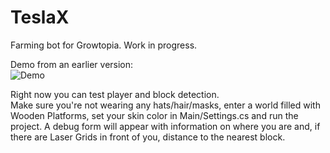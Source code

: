 # TeslaX
Farming bot for Growtopia.
Work in progress.

Demo from an earlier version:  
![Demo](demo.gif)

Right now you can test player and block detection.  
Make sure you're not wearing any hats/hair/masks, enter a world filled with Wooden Platforms, set your skin color in Main/Settings.cs and run the project. A debug form will appear with information on where you are and, if there are Laser Grids in front of you, distance to the nearest block.
